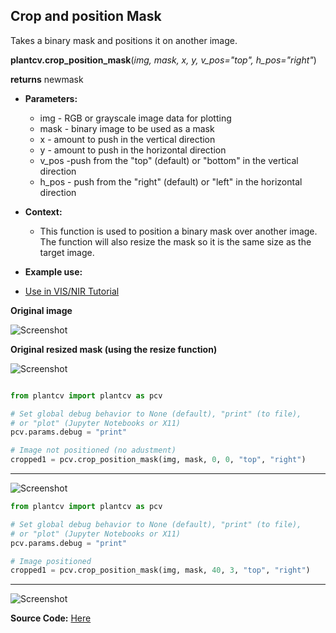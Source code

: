 ## Crop and position Mask

Takes a binary mask and positions it on another image. 

**plantcv.crop_position_mask**(*img, mask, x, y, v_pos="top", h_pos="right"*)

**returns** newmask

- **Parameters:**
    - img - RGB or grayscale image data for plotting
    - mask - binary image to be used as a mask
    - x - amount to push in the vertical direction
    - y - amount to push in the horizontal direction
    - v_pos -push from the "top" (default) or "bottom" in the vertical direction
    - h_pos - push from the "right" (default) or "left" in the horizontal direction
   
- **Context:**
    - This function is used to position a binary mask over another image.
      The function will also resize the mask so it is the same size as the target image.
   
- **Example use:**
 - [Use in VIS/NIR Tutorial](vis_nir_tutorial.md)

**Original image**

![Screenshot](img/documentation_images/crop_position_mask/original_image.jpg)

**Original resized mask (using the resize function)**

![Screenshot](img/documentation_images/crop_position_mask/23_resize1.jpg)


```python

from plantcv import plantcv as pcv

# Set global debug behavior to None (default), "print" (to file), 
# or "plot" (Jupyter Notebooks or X11)
pcv.params.debug = "print"

# Image not positioned (no adustment)
cropped1 = pcv.crop_position_mask(img, mask, 0, 0, "top", "right")

```

****

![Screenshot](img/documentation_images/crop_position_mask/18_mask_overlay.jpg)


```python
from plantcv import plantcv as pcv

# Set global debug behavior to None (default), "print" (to file), 
# or "plot" (Jupyter Notebooks or X11)
pcv.params.debug = "print"

# Image positioned
cropped1 = pcv.crop_position_mask(img, mask, 40, 3, "top", "right")

```

****

![Screenshot](img/documentation_images/crop_position_mask/19_mask_overlay.jpg)

**Source Code:** [Here](https://github.com/danforthcenter/plantcv/blob/master/plantcv/plantcv/crop_position_mask.py)
